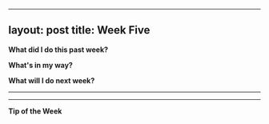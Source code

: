 
---
layout: post
title: Week Five
---
<b>What did I do this past week?</b><br>
<p></p>

<b>What's in my way?</b><br>
<p></p>

<b>What will I do next week?</b><br>
<p></p>

<hr>

<p></p>

<p></p>

<p></p>

<hr>

<b>Tip of the Week</b><br>
<p></p>
